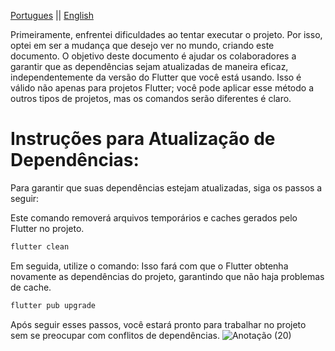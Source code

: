 [Portugues](https://github.com/elisioMassaqui/flutter_carousel_intro-robotgames-v/blob/main/Evitar%20conflitos.md)
||
[English](https://github.com/elisioMassaqui/flutter_carousel_intro-robotgames-v/blob/main/resources/translation/English/Avoid%20conflicts.md)

Primeiramente, enfrentei dificuldades ao tentar executar o projeto. Por isso, optei em ser a mudança que desejo ver no mundo, criando este documento.
O objetivo deste documento é ajudar os colaboradores a garantir que as dependências sejam atualizadas de maneira eficaz, independentemente da versão do Flutter que você está usando.
Isso é válido não apenas para projetos Flutter; você pode aplicar esse método a outros tipos de projetos, mas os comandos serão diferentes é claro.

# Instruções para Atualização de Dependências:

Para garantir que suas dependências estejam atualizadas, siga os passos a seguir:

Este comando removerá arquivos temporários e caches gerados pelo Flutter no projeto.
```dart
flutter clean
```

Em seguida, utilize o comando:
Isso fará com que o Flutter obtenha novamente as dependências do projeto, garantindo que não haja problemas de cache.
```dart
flutter pub upgrade
```

Após seguir esses passos, você estará pronto para trabalhar no projeto sem se preocupar com conflitos de dependências. 
![Anotação (20)](https://github.com/elisioMassaqui/flutter_carousel_intro-robotgames-v/assets/145590545/32f237f6-1005-4d36-9c93-e91f37f6b463)
